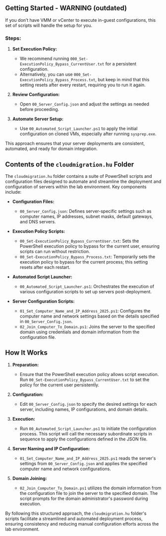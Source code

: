 ## Getting Started - WARNING (outdated)

If you don’t have VMM or vCenter to execute in-guest configurations, this set of scripts will handle the setup for you.

### Steps:

1. **Set Execution Policy:**
   - We recommend running `000_Set-ExecutionPolicy_Bypass_CurrentUser.txt` for a persistent configuration.
   - Alternatively, you can use `000_Set-ExecutionPolicy_Bypass_Process.txt`, but keep in mind that this setting resets after every restart, requiring you to run it again.

2. **Review Configuration:**
   - Open `00_Server_Config.json` and adjust the settings as needed before proceeding.

3. **Automate Server Setup:**
   - Use `00_Automated_Script_Launcher.ps1` to apply the initial configuration on cloned VMs, especially after running `sysprep.exe`.

This approach ensures that your server deployments are consistent, automated, and ready for domain integration.

## Contents of the `cloudmigration.hu` Folder

The `cloudmigration.hu` folder contains a suite of PowerShell scripts and configuration files designed to automate and streamline the deployment and configuration of servers within the lab environment. Key components include:

- **Configuration Files:**
  - `00_Server_Config.json`: Defines server-specific settings such as computer names, IP addresses, subnet masks, default gateways, and DNS servers.

- **Execution Policy Scripts:**
  - `00_Set-ExecutionPolicy_Bypass_CurrentUser.txt`: Sets the PowerShell execution policy to bypass for the current user, ensuring scripts can run without restriction.
  - `00_Set-ExecutionPolicy_Bypass_Process.txt`: Temporarily sets the execution policy to bypass for the current process; this setting resets after each restart.

- **Automated Script Launcher:**
  - `00_Automated_Script_Launcher.ps1`: Orchestrates the execution of various configuration scripts to set up servers post-deployment.

- **Server Configuration Scripts:**
  - `01_Set_Computer_Name_and_IP_Address_2025.ps1`: Configures the computer name and network settings based on the details specified in `00_Server_Config.json`.
  - `02_Join_Computer_To_Domain.ps1`: Joins the server to the specified domain using credentials and domain information from the configuration file.

## How It Works

1. **Preparation:**
   - Ensure that the PowerShell execution policy allows script execution. Run `00_Set-ExecutionPolicy_Bypass_CurrentUser.txt` to set the policy for the current user persistently.

2. **Configuration:**
   - Edit `00_Server_Config.json` to specify the desired settings for each server, including names, IP configurations, and domain details.

3. **Execution:**
   - Run `00_Automated_Script_Launcher.ps1` to initiate the configuration process. This script will call the necessary subordinate scripts in sequence to apply the configurations defined in the JSON file.

4. **Server Naming and IP Configuration:**
   - `01_Set_Computer_Name_and_IP_Address_2025.ps1` reads the server's settings from `00_Server_Config.json` and applies the specified computer name and network configurations.

5. **Domain Joining:**
   - `02_Join_Computer_To_Domain.ps1` utilizes the domain information from the configuration file to join the server to the specified domain. The script prompts for the domain administrator's password during execution.

By following this structured approach, the `cloudmigration.hu` folder's scripts facilitate a streamlined and automated deployment process, ensuring consistency and reducing manual configuration efforts across the lab environment.
